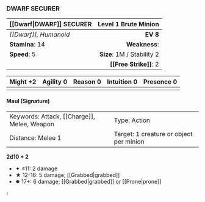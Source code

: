 ### DWARF SECURER

| [[Dwarf\|DWARF]] SECURER |   **Level 1 Brute Minion** |
| :----------------------- | -------------------------: |
| *[[Dwarf]], Humanoid*    |                   **EV 8** |
| **Stamina**: 14          |              **Weakness**: |
| **Speed**: 5             | **Size**: 1M / Stability 2 |
|                          |     **[[Free Strike]]**: 2 |

| **Might** +2 | **Agility** 0 | **Reason** 0 | **Intuition** 0 | **Presence** 0 |
| ------------ | ------------- | ------------ | --------------- | -------------- |
|              |               |              |                 |                |

#### Maul (Signature)

|                                             |                                         |
| :------------------------------------------ | :-------------------------------------- |
| Keywords: Attack, [[Charge]], Melee, Weapon | Type: Action                            |
| Distance: Melee 1                           | Target: 1 creature or object per minion |

**2d10 + 2**

- ✦ ≤11: 2 damage
- ★ 12-16: 5 damage; [[Grabbed|grabbed]]
- ✸ 17+: 6 damage; [[Grabbed|grabbed]] or [[Prone|prone]]

**:**
